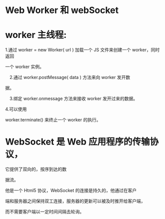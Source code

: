 # Web Worker 和 webSocket
# worker 主线程:
1.通过 worker = new Worker( url ) 加载一个 JS 文件来创建一个 worker，同时返回

一个 worker 实例。

 2.通过 worker.postMessage( data ) 方法来向 worker 发开数

据。

 3.绑定 worker.onmessage 方法来接收 worker 发开过来的数据。 

4.可以使用

worker.terminate() 来终止一个 worker 的执行。



# WebSocket 是 Web 应用程序的传输协议，
它提供了双向的，按序到达的数

据流。

他是一个 Html5 协议，WebSocket 的连接是持久的，他通过在客户

端和服务器之间保持双工连接，服务器的更新可以被及时推开给客户端，

而不需要客户端以一定时间间隔去轮询。
